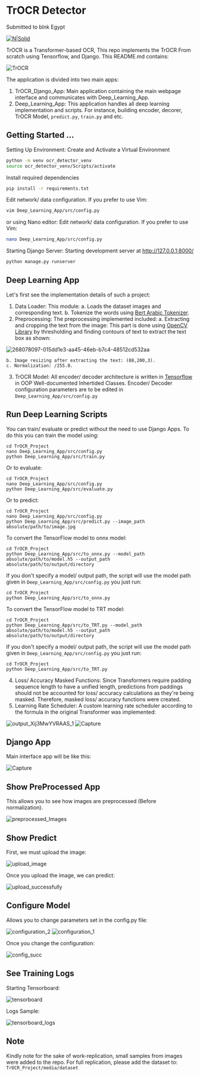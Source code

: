 # TrOCR Detector
Submitted to blnk Egypt


[![N|Solid](https://media.licdn.com/dms/image/C4D0BAQFXhOLCPeWiXA/company-logo_200_200/0/1661947990889?e=1702512000&v=beta&t=mJ7HCHzYJ718TDWtHYwM4AYuPxGxVbD40k81dZpW-QQ)](blnk)

TrOCR is a Transformer-based OCR, This repo implements the TrOCR From scratch using Tensorflow, and Django. This README.md contains:

![TrOCR](https://github.com/abdallah1097/TrOCR_Project/assets/32100743/ca04e7b6-b529-49bd-aaa3-43056b5c2f0d)

The application is divided into two main apps:
1. TrOCR_Django_App: Main application containing the main webpage interface and communicates with Deep_Learning_App.
2. Deep_Learning_App: This application handles all deep learning implementation and scripts. For instance, building encoder, decorer, TrOCR Model, ```predict.py```, ```train.py``` and etc.


## Getting Started ...
Setting Up Environment: Create and Activate a Virtual Environment
```sh
python -m venv ocr_detector_venv
source ocr_detector_venv/Scripts/activate
```
Install required dependencies

```sh
pip install -r requirements.txt
```
Edit network/ data configuration. If you prefer to use Vim:
```sh
vim Deep_Learning_App/src/config.py
```
or using Nano editor:
Edit network/ data configuration. If you prefer to use Vim:
```sh
nano Deep_Learning_App/src/config.py
```
Starting Django Server: Starting development server at http://127.0.0.1:8000/
```sh
python manage.py runserver
```

## Deep Learning App

Let's first see the implementation details of such a project:

1. Data Loader: This module:
    a. Loads the dataset images and corresponding text.
    b. Tokenize the words using [Bert Arabic Tokenizer](https://huggingface.co/asafaya/bert-base-arabic).
1. Preprocessing: The preprocessing implemented included:
    a. Extracting and cropping the text from the image: This part is done using [OpenCV Library](https://docs.opencv.org/4.x/d6/d00/tutorial_py_root.html) by thresholding and finding contours of text to extract  the text box as shown:

![268078097-015dd1e3-aa45-46eb-b7c4-48512cd532aa](https://github.com/abdallah1097/TrOCR_Project/assets/32100743/6648700a-9cd2-4265-a542-9da26646731c)


    b. Image resizing after extracting the text: (88,200,3).
    c. Normalization: /255.0.
3. TrOCR Model: All encoder/ decoder architecture is written in [Tensorflow](https://www.tensorflow.org/) in OOP Well-documented Inhertided Classes. Encoder/ Decoder configuration parameters are to be edited in ```Deep_Learning_App/src/config.py```
## Run Deep Learning Scripts

You can train/ evaluate or predict without the need to use Django Apps. To do this you can train the model using:
```
cd TrOCR_Project
nano Deep_Learning_App/src/config.py
python Deep_Learning_App/src/train.py
```
Or to evaluate:
```
cd TrOCR_Project
nano Deep_Learning_App/src/config.py
python Deep_Learning_App/src/evaluate.py
```
Or to predict:
```
cd TrOCR_Project
nano Deep_Learning_App/src/config.py
python Deep_Learning_App/src/predict.py --image_path absolute/path/to/image.jpg
```
To convert the TensorFlow model to onnx model:
```
cd TrOCR_Project
python Deep_Learning_App/src/to_onnx.py --model_path absolute/path/to/model.h5 --output_path absolute/path/to/output/directory
```
If you don't specify a model/ output path, the script will use the model path given in ```Deep_Learning_App/src/config.py``` you just run:
```
cd TrOCR_Project
python Deep_Learning_App/src/to_onnx.py
```
To convert the TensorFlow model to TRT model:
```
cd TrOCR_Project
python Deep_Learning_App/src/to_TRT.py --model_path absolute/path/to/model.h5 --output_path absolute/path/to/output/directory
```
If you don't specify a model/ output path, the script will use the model path given in ```Deep_Learning_App/src/config.py``` you just run:
```
cd TrOCR_Project
python Deep_Learning_App/src/to_TRT.py
```
4. Loss/ Accuracy Masked Functions: Since Transformers require padding sequence length to have a unified length, predictions from paddings should not be accounted for loss/ accuracy calculations as they're being masked. Therefore, masked loss/ accuracy functions were created.
5. Learning Rate Scheduler: A custom learning rate scheduler according to the formula in the original Transformer was implemented:

![output_Xij3MwYVRAAS_1](https://github.com/abdallah1097/TrOCR_Project/assets/32100743/41e9eeb3-7a60-4920-a01b-293ac8e002ef)
![Capture](https://github.com/abdallah1097/TrOCR_Project/assets/32100743/68c7911b-c14c-40ed-b45c-d95f9103e19d)

## Django App
Main interface app will be like this:

![Capture](https://github.com/abdallah1097/TrOCR_Project/assets/32100743/58e67944-7263-4d48-a07d-b80a914495b8)

## Show PreProcessed App

This allows you to see how images are preprocessed (Before normalization).

![preprocessed_Images](https://github.com/abdallah1097/TrOCR_Project/assets/32100743/015dd1e3-aa45-46eb-b7c4-48512cd532aa)

## Show Predict
First, we must upload the image:

![upload_image](https://github.com/abdallah1097/TrOCR_Project/assets/32100743/c0e1bcfe-3a49-42d9-87b8-4a1679987e41)

Once you upload the image, we can predict:

![upload_successfully](https://github.com/abdallah1097/TrOCR_Project/assets/32100743/22bae25d-a172-4f9c-9302-6a1b4f2e5917)

## Configure Model

Allows you to change parameters set in the config.py file:

![configuration_2](https://github.com/abdallah1097/TrOCR_Project/assets/32100743/7fb9d062-5382-46c8-8b9a-a5989be32f6f)
![configuration_1](https://github.com/abdallah1097/TrOCR_Project/assets/32100743/e7f6fe0a-a69e-4e96-823e-99cdde4f71de)

Once you change the configuration:


![config_succ](https://github.com/abdallah1097/TrOCR_Project/assets/32100743/af318af7-1a3f-4145-b51a-32f43aa9f97c)

## See Training Logs

Starting Tensorboard:

![tensorboard](https://github.com/abdallah1097/TrOCR_Project/assets/32100743/4aff1e85-0636-4543-95f1-2f5f7e36ebf6)


Logs Sample:

![tensorboard_logs](https://github.com/abdallah1097/TrOCR_Project/assets/32100743/fb1cc593-97c3-4d08-bfc4-135124ebb773)


## Note

Kindly note for the sake of work-replication, small samples from images were added to the repo. For full replication, please add the dataset to: ```TrOCR_Project/media/dataset```
